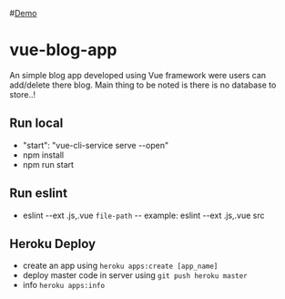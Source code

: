 #[Demo](https://vue-blog-app-deployment.herokuapp.com/#/)

# vue-blog-app
An simple blog app developed using Vue framework were users can add/delete there blog. Main thing to be noted is there is no database to store..!

## Run local
- "start": "vue-cli-service serve --open"
- npm install
- npm run start

## Run eslint
- eslint --ext .js,.vue `file-path`
-- example: eslint --ext .js,.vue src

## Heroku Deploy
- create an app using `heroku apps:create [app_name]`
- deploy master code in server using `git push heroku master`
- info `heroku apps:info`
